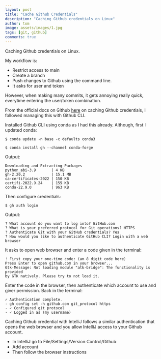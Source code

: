 ```yaml
---
layout: post
title: "Cache Github Credentials"
description: "Caching Github credentials on Linux"
author: tom
image: assets/images/1.jpg
tags: [git, github]
comments: true
---
```


Caching Github credentials on Linux.

My workflow is:
* Restrict access to main
* Create a branch
* Push changes to Github using the command line.
* It asks for user and token

However, when making many commits, it gets annoying really quick, everytime
entering the user/token combination.

From the official docs on Github
[here](https://docs.github.com/en/get-started/getting-started-with-git/caching-your-github-credentials-in-git)
on caching Github credentials, I followed managing this with Github CLI.

Installed Github CLI using conda as I had this already. Although, first I
updated conda:

    $ conda update -n base -c defaults conda3

    $ conda install gh --channel conda-forge

Output:

    Downloading and Extracting Packages
    python_abi-3.9       | 4 KB
    gh-2.20.2            | 15.1 MB
    ca-certificates-2022 | 150 KB
    certifi-2022.9.24    | 155 KB
    conda-22.9.0         | 963 KB

Then configure credentials:

    $ gh auth login

Output:

    ? What account do you want to log into? GitHub.com
    ? What is your preferred protocol for Git operations? HTTPS
    ? Authenticate Git with your GitHub credentials? Yes
    ? How would you like to authenticate GitHub CLI? Login with a web browser

It asks to open web browser and enter a code given in the terminal:

    ! First copy your one-time code: (an 8 digit code here)
    Press Enter to open github.com in your browser... 
    Gtk-Message: Not loading module "atk-bridge": The functionality is provided
    by GTK natively. Please try to not load it.

Enter the code in the browser, then authenticate which account to use and giver
permission. Back in the terminal:

    ✓ Authentication complete.
    - gh config set -h github.com git_protocol https
    - ✓ Configured git protocol
    - ✓ Logged in as (my username)

Caching Github credential with IntelliJ follows a similar authentication that
opens the web browser and you allow IntelliJ access to your Github account.

* In IntelliJ go to File/Settings/Version Control/Github
* Add account
* Then follow the browser instructions
